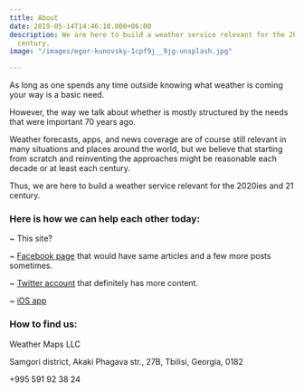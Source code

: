 ```yaml
---
title: About
date: 2019-05-14T14:46:10.000+06:00
description: We are here to build a weather service relevant for the 2020ies and 21
  century.
image: "/images/egor-kunovsky-1cpf9j__9jg-unsplash.jpg"

---
```

As long as one spends any time outside knowing what weather is coming your way is a basic need.

However, the way we talk about whether is mostly structured by the needs that were important 70 years ago.

Weather forecasts, apps, and news coverage are of course still relevant in many situations and places around the world, but we believe that starting from scratch and reinventing the approaches might be reasonable each decade or at least each century.

Thus, we are here to build a weather service relevant for the 2020ies and 21 century.

### Here is how we can help each other today:

\~ This site?

\~ [Facebook page](https://www.facebook.com/weathergizmo/ "Weather Gizmo @ Facebook") that would have same articles and a few more posts sometimes.

\~ [Twitter account](https://twitter.com/gizmoweather) that definitely has more content.

\~ [iOS app](https://appstea.com/blog/weather-and-climate-tracker/ "Weather & Climate Tracker")

### How to find us:

Weather Maps LLC

Samgori district, Akaki Phagava str., 27B, Tbilisi, Georgia, 0182

+995 591 92 38 24

